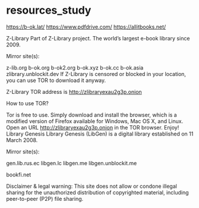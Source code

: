 # resources_study

https://b-ok.lat/
https://www.pdfdrive.com/
https://allitbooks.net/











Z-Library
Part of Z-Library project. The world’s largest e-book library since 2009.

Mirror site(s):

z-lib.org
b-ok.org
b-ok2.org
b-ok.xyz
b-ok.cc
b-ok.asia
zlibrary.unblockit.dev
If Z-Library is censored or blocked in your location, you can use TOR to download it anyway.

Z-Library TOR address is http://zlibraryexau2g3p.onion

How to use TOR?

Tor is free to use. Simply download and install the browser, which is a modified version of Firefox available for Windows, Mac OS X, and Linux.
Open an URL http://zlibraryexau2g3p.onion in the TOR browser.
Enjoy!
Library Genesis
Library Genesis (LibGen) is a digital library established on 11 March 2008.

Mirror site(s):

gen.lib.rus.ec
libgen.lc
libgen.me
libgen.unblockit.me

bookfi.net

Disclaimer & legal warning: This site does not allow or condone illegal sharing for the unauthorized distribution of copyrighted material, including peer-to-peer (P2P) file sharing.